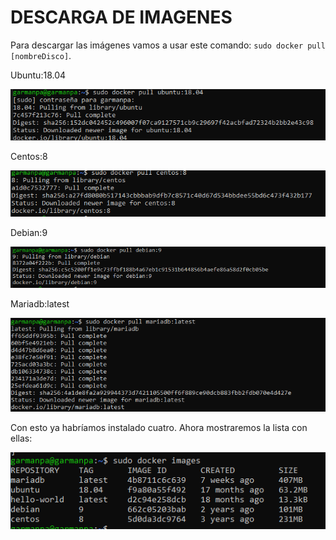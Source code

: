 # DESCARGA DE IMAGENES
Para descargar las imágenes vamos a usar este comando:
`sudo docker pull [nombreDisco]`.

Ubuntu:18.04

![img](https://github.com/pgarman524/DespliegueWeb/blob/master/01/docker/imagenes/act02/01_Ubuntu.PNG)

Centos:8

![img](https://github.com/pgarman524/DespliegueWeb/blob/master/01/docker/imagenes/act02/02_Centos.PNG)

Debian:9

![img](https://github.com/pgarman524/DespliegueWeb/blob/master/01/docker/imagenes/act02/03_debian.PNG)

Mariadb:latest

![img](https://github.com/pgarman524/DespliegueWeb/blob/master/01/docker/imagenes/act02/04_mariadb.PNG)

Con esto ya habríamos instalado cuatro. Ahora mostraremos la lista con ellas:

![img](https://github.com/pgarman524/DespliegueWeb/blob/master/01/docker/imagenes/act02/05_images.PNG)




